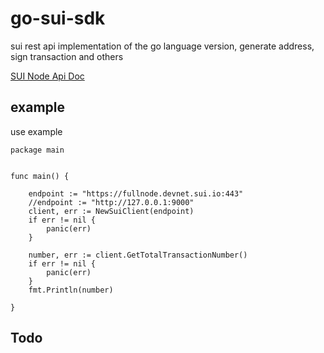 # go-sui-sdk
sui rest api implementation of the go language version, generate address, sign transaction and others

[SUI Node Api Doc](https://docs.sui.io/sui-jsonrpc#sui_batchTransaction)

## example


use example

    package main

    
    func main() {
    
        endpoint := "https://fullnode.devnet.sui.io:443"
        //endpoint := "http://127.0.0.1:9000"
        client, err := NewSuiClient(endpoint)
        if err != nil {
            panic(err)
        }

        number, err := client.GetTotalTransactionNumber()
        if err != nil {
            panic(err)
        }
        fmt.Println(number)

    }

## Todo